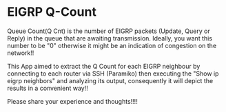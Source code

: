 # EIGRP Q-Count
Queue Count(Q Cnt) is the number of EIGRP packets (Update, Query or Reply) in the queue that are awaiting transmission. Ideally, you want this number to be "0" otherwise it might be an indication of congestion on the network!!                    
 
 This App aimed to extract the Q Count for each EIGRP neighbour by connecting to each router via SSH (Paramiko) then executing the "Show ip eigrp neighbors" and analyzing its output, consequently it will depict the results in a convenient way!!                                           
 
 
 Please share your experience and thoughts!!!!                 
